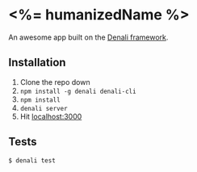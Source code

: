 # <%= humanizedName %>

An awesome app built on the [Denali framework](http://denalijs.org/).


## Installation

1. Clone the repo down
2. `npm install -g denali denali-cli`
3. `npm install`
4. `denali server`
5. Hit [localhost:3000](http://localhost:3000)


## Tests

```sh
$ denali test
```
